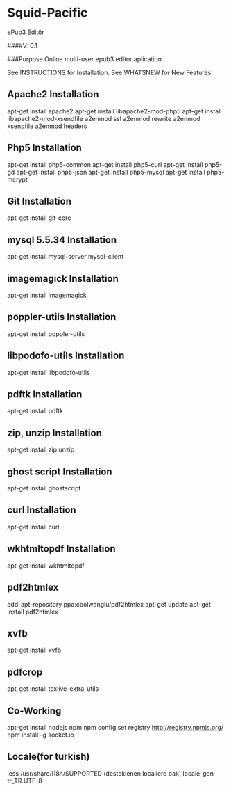 Squid-Pacific
=============

ePub3 Editör

####V: 0.1

###Purpose
Online multi-user epub3 editor aplication.

See INSTRUCTIONS for Installation.
See WHATSNEW for New Features.

Apache2 Installation
-----------------------------------------------------------------
apt-get install apache2
apt-get install libapache2-mod-php5
apt-get install libapache2-mod-xsendfile
a2enmod ssl
a2enmod rewrite
a2enmod xsendfile
a2enmod headers

Php5 Installation
-----------------------------------------------------------------
apt-get install php5-common
apt-get install php5-curl
apt-get install php5-gd
apt-get install php5-json
apt-get install php5-mysql
apt-get install php5-mcrypt 

Git Installation
-----------------------------------------------------------------
apt-get install git-core

mysql 5.5.34 Installation
-----------------------------------------------------------------
apt-get install mysql-server mysql-client


imagemagick Installation
-----------------------------------------------------------------
apt-get install imagemagick


poppler-utils Installation
-----------------------------------------------------------------
apt-get install poppler-utils


libpodofo-utils Installation
-----------------------------------------------------------------
apt-get install libpodofo-utils


pdftk Installation
-----------------------------------------------------------------
apt-get install pdftk


zip, unzip Installation
-----------------------------------------------------------------
apt-get install zip unzip


ghost script Installation
-----------------------------------------------------------------
apt-get install ghostscript


curl Installation
-----------------------------------------------------------------
apt-get install curl


wkhtmltopdf Installation
-----------------------------------------------------------------
apt-get install wkhtmltopdf


pdf2htmlex
-----------------------------------------------------------------
add-apt-repository ppa:coolwanglu/pdf2htmlex
apt-get update
apt-get install pdf2htmlex

xvfb
-----------------------------------------------------------------
apt-get install xvfb

pdfcrop
-----------------------------------------------------------------
apt-get install texlive-extra-utils

Co-Working
-----------------------------------------------------------------
apt-get install nodejs npm
npm config set registry http://registry.npmjs.org/
npm install -g socket.io

Locale(for turkish)
-----------------------------------------------------------------
less /usr/share/i18n/SUPPORTED (desteklenen locallere bak)
locale-gen tr_TR.UTF-8



